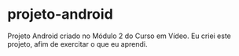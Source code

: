 # projeto-android
Projeto Android criado no Módulo 2 do Curso em Vídeo.
Eu criei este projeto, afim de exercitar o que eu aprendi.

